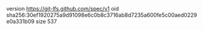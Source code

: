 version https://git-lfs.github.com/spec/v1
oid sha256:30ef1920275a9d91098e6c0b8c3716ab8d7235a600fe5c00aed0229e0a331b09
size 537
